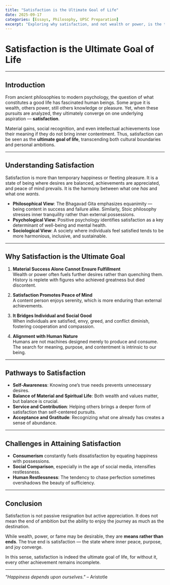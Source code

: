 ```yaml
---
title: "Satisfaction is the Ultimate Goal of Life"
date: 2025-09-17
categories: [Essays, Philosophy, UPSC Preparation]
excerpt: "Exploring why satisfaction, and not wealth or power, is the true measure of a meaningful life."
---
```


# Satisfaction is the Ultimate Goal of Life  

---

## Introduction  
From ancient philosophies to modern psychology, the question of what constitutes a good life has fascinated human beings. Some argue it is wealth, others power, still others knowledge or pleasure. Yet, when these pursuits are analyzed, they ultimately converge on one underlying aspiration — **satisfaction**.  

Material gains, social recognition, and even intellectual achievements lose their meaning if they do not bring inner contentment. Thus, satisfaction can be seen as the **ultimate goal of life**, transcending both cultural boundaries and personal ambitions.  

---

## Understanding Satisfaction  
Satisfaction is more than temporary happiness or fleeting pleasure. It is a state of being where desires are balanced, achievements are appreciated, and peace of mind prevails. It is the harmony between what one *has* and what one *wants*.  

- **Philosophical View**: The Bhagavad Gita emphasizes equanimity — being content in success and failure alike. Similarly, Stoic philosophy stresses inner tranquility rather than external possessions.  
- **Psychological View**: Positive psychology identifies satisfaction as a key determinant of well-being and mental health.  
- **Sociological View**: A society where individuals feel satisfied tends to be more harmonious, inclusive, and sustainable.  

---

## Why Satisfaction is the Ultimate Goal  

1. **Material Success Alone Cannot Ensure Fulfillment**  
   Wealth or power often fuels further desires rather than quenching them. History is replete with figures who achieved greatness but died discontent.  

2. **Satisfaction Promotes Peace of Mind**  
   A content person enjoys serenity, which is more enduring than external achievements.  

3. **It Bridges Individual and Social Good**  
   When individuals are satisfied, envy, greed, and conflict diminish, fostering cooperation and compassion.  

4. **Alignment with Human Nature**  
   Humans are not machines designed merely to produce and consume. The search for meaning, purpose, and contentment is intrinsic to our being.  

---

## Pathways to Satisfaction  

- **Self-Awareness**: Knowing one’s true needs prevents unnecessary desires.  
- **Balance of Material and Spiritual Life**: Both wealth and values matter, but balance is crucial.  
- **Service and Contribution**: Helping others brings a deeper form of satisfaction than self-centered pursuits.  
- **Acceptance and Gratitude**: Recognizing what one already has creates a sense of abundance.  

---

## Challenges in Attaining Satisfaction  

- **Consumerism** constantly fuels dissatisfaction by equating happiness with possessions.  
- **Social Comparison**, especially in the age of social media, intensifies restlessness.  
- **Human Restlessness**: The tendency to chase perfection sometimes overshadows the beauty of sufficiency.  

---

## Conclusion  
Satisfaction is not passive resignation but active appreciation. It does not mean the end of ambition but the ability to enjoy the journey as much as the destination.  

While wealth, power, or fame may be desirable, they are **means rather than ends**. The true end is satisfaction — the state where inner peace, purpose, and joy converge.  

In this sense, satisfaction is indeed the ultimate goal of life, for without it, every other achievement remains incomplete.  

---

*"Happiness depends upon ourselves."* – Aristotle  
